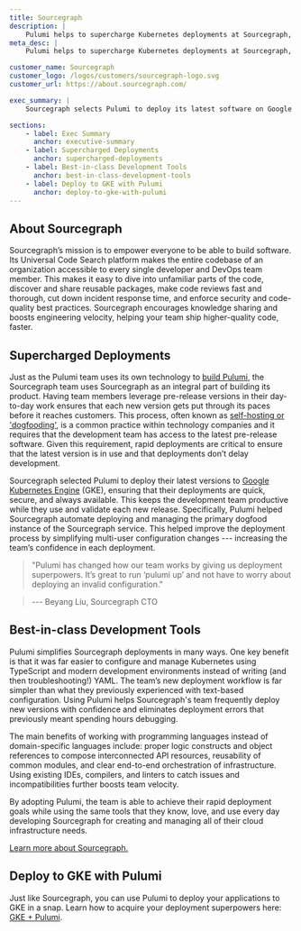 ```yaml
---
title: Sourcegraph
description: |
    Pulumi helps to supercharge Kubernetes deployments at Sourcegraph, ensuring their team has continuous access to the latest builds.
meta_desc: |
    Pulumi helps to supercharge Kubernetes deployments at Sourcegraph, ensuring their team has continuous access to the latest builds.

customer_name: Sourcegraph
customer_logo: /logos/customers/sourcegraph-logo.svg
customer_url: https://about.sourcegraph.com/

exec_summary: |
    Sourcegraph selects Pulumi to deploy its latest software on Google Kubernetes Engine --- eliminating deployment headaches and ensuring their team has continuous access to the latest builds.

sections:
    - label: Exec Summary
      anchor: executive-summary
    - label: Supercharged Deployments
      anchor: supercharged-deployments
    - label: Best-in-class Development Tools
      anchor: best-in-class-development-tools
    - label: Deploy to GKE with Pulumi
      anchor: deploy-to-gke-with-pulumi
---
```


## About Sourcegraph

Sourcegraph’s mission is to empower everyone to be able to build software. Its Universal Code Search platform makes the entire codebase of an organization accessible to every single developer and DevOps team member. This makes it easy to dive into unfamiliar parts of the code, discover and share reusable packages, make code reviews fast and thorough, cut down incident response time, and enforce security and code-quality best practices. Sourcegraph encourages knowledge sharing and boosts engineering velocity, helping your team ship higher-quality code, faster.

## Supercharged Deployments

Just as the Pulumi team uses its own technology to [build Pulumi](/blog/how-we-use-pulumi-to-build-pulumi/), the Sourcegraph team uses Sourcegraph as an integral part of building its product. Having team members leverage pre-release versions in their day-to-day work ensures that each new version gets put through its paces before it reaches customers. This process, often known as [self-hosting or 'dogfooding'](https://en.wikipedia.org/wiki/Eating_your_own_dog_food), is a common practice within technology companies and it requires that the development team has access to the latest pre-release software. Given this requirement, rapid deployments are critical to ensure that the latest version is in use and that deployments don’t delay development.

Sourcegraph selected Pulumi to deploy their latest versions to [Google Kubernetes Engine](https://cloud.google.com/kubernetes-engine) (GKE), ensuring that their deployments are quick, secure, and always available. This keeps the development team productive while they use and validate each new release. Specifically, Pulumi helped Sourcegraph automate deploying and managing the primary dogfood instance of the Sourcegraph service. This helped improve the deployment process by simplifying multi-user configuration changes --- increasing the team’s confidence in each deployment.

> "Pulumi has changed how our team works by giving us deployment superpowers. It’s great to run ‘pulumi up’ and not have to worry about deploying an invalid configuration."

> --- Beyang Liu, Sourcegraph CTO

## Best-in-class Development Tools

Pulumi simplifies Sourcegraph deployments in many ways. One key benefit is that it was far easier to configure and manage Kubernetes using TypeScript and modern development environments instead of writing (and then troubleshooting!) YAML. The team’s new deployment workflow is far simpler than what they previously experienced with text-based configuration. Using Pulumi helps Sourcegraph's team frequently deploy new versions with confidence and eliminates deployment errors that previously meant spending hours debugging.

The main benefits of working with programming languages instead of domain-specific languages include: proper logic constructs and object references to compose interconnected API resources, reusability of common modules, and clear end-to-end orchestration of infrastructure. Using existing IDEs, compilers, and linters to catch issues and incompatibilities further boosts team velocity.

By adopting Pulumi, the team is able to achieve their rapid deployment goals while using the same tools that they know, love, and use every day developing Sourcegraph for creating and managing all of their cloud infrastructure needs.

[Learn more about Sourcegraph.](https://about.sourcegraph.com)

## Deploy to GKE with Pulumi

Just like Sourcegraph, you can use Pulumi to deploy your applications to GKE in a snap. Learn how to acquire your deployment superpowers here: [GKE + Pulumi](/registry/packages/kubernetes/how-to-guides/gke).
